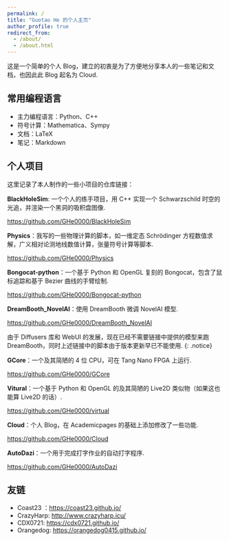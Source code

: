 ```yaml
---
permalink: /
title: "Guotao He 的个人主页"
author_profile: true
redirect_from: 
  - /about/
  - /about.html
---
```


这是一个简单的个人 Blog，建立的初衷是为了方便地分享本人的一些笔记和文档，也因此此 Blog 起名为 Cloud.

## 常用编程语言

- 主力编程语言：Python、C++
- 符号计算：Mathematica、Sympy
- 文档：LaTeX
- 笔记：Markdown

## 个人项目

这里记录了本人制作的一些小项目的仓库链接：

**BlackHoleSim**: 一个个人的练手项目，用 C++ 实现一个 Schwarzschild 时空的光追，并渲染一个黑洞的吸积盘图像.

<https://github.com/GHe0000/BlackHoleSim>

**Physics**：我写的一些物理计算的脚本，如一维定态 Schrödinger 方程数值求解，广义相对论测地线数值计算，张量符号计算等脚本.

<https://github.com/GHe0000/Physics>

**Bongocat-python**：一个基于 Python 和 OpenGL 复刻的 Bongocat，包含了鼠标追踪和基于 Bezier 曲线的手臂绘制.

<https://github.com/GHe0000/Bongocat-python>

**DreamBooth_NovelAI**：使用 DreamBooth 微调 NovelAI 模型.

<https://github.com/GHe0000/DreamBooth_NovelAI>

由于 Diffusers 库和 WebUI 的发展，现在已经不需要链接中提供的模型来跑 DreamBooth，同时上述链接中的脚本由于版本更新早已不能使用.
{: .notice}

**GCore**：一个及其简陋的 4 位 CPU，可在 Tang Nano FPGA 上运行.

<https://github.com/GHe0000/GCore>

**Vitural**：一个基于 Python 和 OpenGL 的及其简陋的 Live2D 类似物（如果这也能算 Live2D 的话）.

<https://github.com/GHe0000/virtual>

**Cloud**：个人 Blog，在 Academicpages 的基础上添加修改了一些功能.

<https://github.com/GHe0000/Cloud>

**AutoDazi**：一个用于完成打字作业的自动打字程序.

<https://github.com/GHe0000/AutoDazi>

## 友链

- Coast23 ：<https://coast23.github.io/>
- CrazyHarp: <http://www.crazyharp.icu/>
- CDX0721: <https://cdx0721.github.io/>
- Orangedog: <https://orangedog0415.github.io/>
